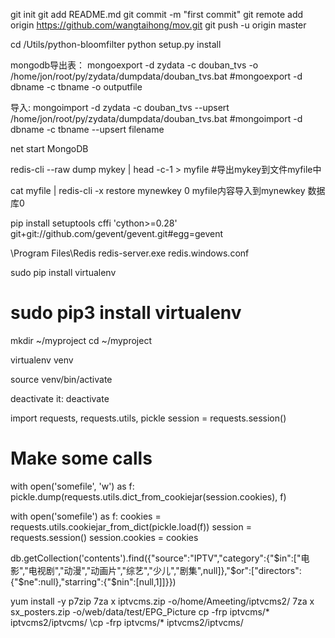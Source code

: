 git init
git add README.md
git commit -m "first commit"
git remote add origin https://github.com/wangtaihong/mov.git
git push -u origin master


cd /Utils/python-bloomfilter
python setup.py install

mongodb导出表：
mongoexport -d zydata -c douban_tvs -o /home/jon/root/py/zydata/dumpdata/douban_tvs.bat
#mongoexport -d dbname -c tbname -o outputfile

导入:
mongoimport -d zydata -c douban_tvs --upsert /home/jon/root/py/zydata/dumpdata/douban_tvs.bat
#mongoimport -d dbname -c tbname --upsert filename

<!-- windows启动: -->
net start MongoDB

redis-cli --raw dump mykey | head -c-1 > myfile
#导出mykey到文件myfile中

cat myfile | redis-cli -x restore mynewkey 0
myfile内容导入到mynewkey  数据库0

pip install setuptools cffi 'cython>=0.28' git+git://github.com/gevent/gevent.git#egg=gevent



\Program Files\Redis
redis-server.exe redis.windows.conf


sudo pip install virtualenv

# sudo pip3 install virtualenv

mkdir ~/myproject
cd ~/myproject

virtualenv venv

source venv/bin/activate

deactivate it:
deactivate


import requests, requests.utils, pickle
session = requests.session()
# Make some calls
with open('somefile', 'w') as f:
    pickle.dump(requests.utils.dict_from_cookiejar(session.cookies), f)

with open('somefile') as f:
    cookies = requests.utils.cookiejar_from_dict(pickle.load(f))
    session = requests.session()
    session.cookies = cookies


db.getCollection('contents').find({"source":"IPTV","category":{"$in":["电影","电视剧","动漫","动画片","综艺","少儿","剧集",null]},"$or":["directors":{"$ne":null},"starring":{"$nin":[null,1]]}})


yum install -y p7zip
7za x iptvcms.zip -o/home/Ameeting/iptvcms2/
7za x sx_posters.zip -o/web/data/test/EPG_Picture
cp -frp iptvcms/* iptvcms2/iptvcms/
\cp -frp iptvcms/* iptvcms2/iptvcms/
